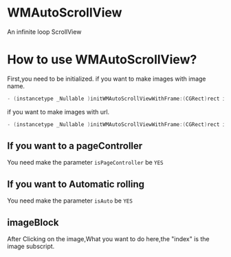 # WMAutoScrollView
An infinite loop ScrollView

How to use WMAutoScrollView?
==
First,you need to be initialized.
if you want to make images with image name.
```objective-c
- (instancetype _Nullable )initWMAutoScrollViewWithFrame:(CGRect)rect imageArray:(NSArray * _Nonnull)imageArray;
```
if you want to make images with url.
```objective-c
- (instancetype _Nullable )initWMAutoScrollViewWithFrame:(CGRect)rect imageUrlArray:(NSArray * _Nonnull)imageUrlArray;
```
If you want to a pageController<br/>
-
You need make the parameter `isPageController` be `YES`<br/>

If you want to Automatic rolling
-
You need make the parameter `isAuto` be `YES`<br/>

imageBlock
-
After Clicking on the image,What you want to do here,the "index" is the image subscript.<br/>
